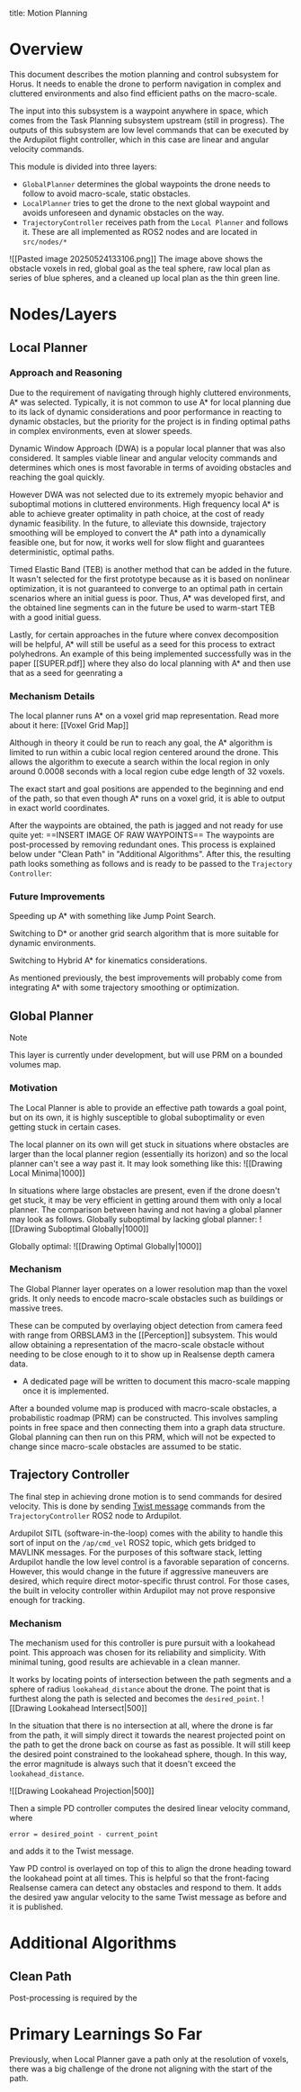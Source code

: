 title: Motion Planning

# Overview
This document describes the motion planning and control subsystem for Horus. It needs to enable the drone to perform navigation in complex and cluttered environments and also find efficient paths on the macro-scale.

The input into this subsystem is a waypoint anywhere in space, which comes from the Task Planning subsystem upstream (still in progress). The outputs of this subsystem are low level commands that can be executed by the Ardupilot flight controller, which in this case are linear and angular velocity commands.

This module is divided into three layers: 
- `GlobalPlanner` determines the global waypoints the drone needs to follow to avoid macro-scale, static obstacles.
- `LocalPlanner` tries to get the drone to the next global waypoint and avoids unforeseen and dynamic obstacles on the way.
- `TrajectoryController` receives path from the `Local Planner` and follows it.
These are all implemented as ROS2 nodes and are located in `src/nodes/*`

![[Pasted image 20250524133106.png]]
The image above shows the obstacle voxels in red, global goal as the teal sphere, raw local plan as series of blue spheres, and a cleaned up local plan as the thin green line.
# Nodes/Layers
## Local Planner
### Approach and Reasoning
Due to the requirement of navigating through highly cluttered environments, A* was selected. Typically, it is not common to use A* for local planning due to its lack of dynamic considerations and poor performance in reacting to dynamic obstacles, but the priority for the project is in finding optimal paths in complex environments, even at slower speeds.

Dynamic Window Approach (DWA) is a popular local planner that was also considered. It samples viable linear and angular velocity commands and determines which ones is most favorable in terms of avoiding obstacles and reaching the goal quickly. 

However DWA was not selected due to its extremely myopic behavior and suboptimal motions in cluttered environments. High frequency local A* is able to achieve greater optimality in path choice, at the cost of ready dynamic feasibility. In the future, to alleviate this downside, trajectory smoothing will be employed to convert the A* path into a dynamically feasible one, but for now, it works well for slow flight and guarantees deterministic, optimal paths.

Timed Elastic Band (TEB) is another method that can be added in the future. It wasn't selected for the first prototype because as it is based on nonlinear optimization, it is not guaranteed to converge to an optimal path in certain scenarios where an initial guess is poor. Thus, A* was developed first, and the obtained line segments can in the future be used to warm-start TEB with a good initial guess.

Lastly, for certain approaches in the future where convex decomposition will be helpful, A* will still be useful as a seed for this process to extract polyhedrons. An example of this being implemented successfully was in the paper [[SUPER.pdf]] where they also do local planning with A* and then use that as a seed for geenrating a 



### Mechanism Details
The local planner runs A* on a voxel grid map representation. 
	Read more about it here: [[Voxel Grid Map]]

Although in theory it could be run to reach any goal, the A* algorithm is limited to run within a cubic local region centered around the drone. This allows the algorithm to execute a search within the local region in only around 0.0008 seconds with a local region cube edge length of 32 voxels.

The exact start and goal positions are appended to the beginning and end of the path, so that even though A* runs on a voxel grid, it is able to output in exact world coordinates.

After the waypoints are obtained, the path is jagged and not ready for use quite yet:
==INSERT IMAGE OF RAW WAYPOINTS==
The waypoints are post-processed by removing redundant ones. This process is explained below under "Clean Path" in "Additional Algorithms". After this, the resulting path looks something as follows and is ready to be passed to the `Trajectory Controller`: 


### Future Improvements
Speeding up A* with something like Jump Point Search.

Switching to D* or another grid search algorithm that is more suitable for dynamic environments.

Switching to Hybrid A* for kinematics considerations.

As mentioned previously, the best improvements will probably come from integrating A* with some trajectory smoothing or optimization.

## Global Planner

> [!Note]
> This layer is currently under development, but will use PRM on a bounded volumes map.

### Motivation
The Local Planner is able to provide an effective path towards a goal point, but on its own, it is highly susceptible to global suboptimality or even getting stuck in certain cases.

The local planner on its own will get stuck in situations where obstacles are larger than the local planner region (essentially its horizon) and so the local planner can't see a way past it. It may look something like this:
![[Drawing Local Minima|1000]]

In situations where large obstacles are present, even if the drone doesn't get stuck, it may be very efficient in getting around them with only a local planner. The comparison between having and not having a global planner may look as follows.
Globally suboptimal by lacking global planner:
![[Drawing Suboptimal Globally|1000]]

Globally optimal:
![[Drawing Optimal Globally|1000]]

### Mechanism
The Global Planner layer operates on a lower resolution map than the voxel grids. It only needs to encode macro-scale obstacles such as buildings or massive trees.

These can be computed by overlaying object detection from camera feed with range from ORBSLAM3 in the [[Perception]] subsystem. This would allow obtaining a representation of the macro-scale obstacle without needing to be close enough to it to show up in Realsense depth camera data.
- A dedicated page will be written to document this macro-scale mapping once it is implemented.

After a bounded volume map is produced with macro-scale obstacles, a probabilistic roadmap (PRM) can be constructed. This involves sampling points in free space and then connecting them into a graph data structure. Global planning can then run on this PRM, which will not be expected to change since macro-scale obstacles are assumed to be static.
## Trajectory Controller
The final step in achieving drone motion is to send commands for desired velocity. This is done by sending [Twist message](https://docs.ros.org/en/noetic/api/geometry_msgs/html/msg/Twist.html) commands from the `TrajectoryController` ROS2 node to Ardupilot. 

Ardupilot SITL (software-in-the-loop) comes with the ability to handle this sort of input on the `/ap/cmd_vel` ROS2 topic, which gets bridged to MAVLINK messages. For the purposes of this software stack, letting Ardupilot handle the low level control is a favorable separation of concerns. However, this would change in the future if aggressive maneuvers are desired, which require direct motor-specific thrust control. For those cases, the built in velocity controller within Ardupilot may not prove responsive enough for tracking.

### Mechanism
The mechanism used for this controller is pure pursuit with a lookahead point. This approach was chosen for its reliability and simplicity. With minimal tuning, good results are achievable in a clean manner. 

It works by locating points of intersection between the path segments and a sphere of radius `lookahead_distance` about the drone. The point that is furthest along the path is selected and becomes the `desired_point`. 
![[Drawing Lookahead Intersect|500]]

In the situation that there is no intersection at all, where the drone is far from the path, it will simply direct it towards the nearest projected point on the path to get the drone back on course as fast as possible. It will still keep the desired point constrained to the lookahead sphere, though.
In this way, the error magnitude is always such that it doesn't exceed the `lookahead_distance`.

![[Drawing Lookahead Projection|500]]

Then a simple PD controller computes the desired linear velocity command, where 
```
error = desired_point - current_point
```
and adds it to the Twist message.

Yaw PD control is overlayed on top of this to align the drone heading toward the lookahead point at all times. This is helpful so that the front-facing Realsense camera can detect any obstacles and respond to them. It adds the desired yaw angular velocity to the same Twist message as before and it is published.

# Additional Algorithms

## Clean Path
Post-processing is required by the 





# Primary Learnings So Far

Previously, when Local Planner gave a path only at the resolution of voxels, there was a big challenge of the drone not aligning with the start of the path.
